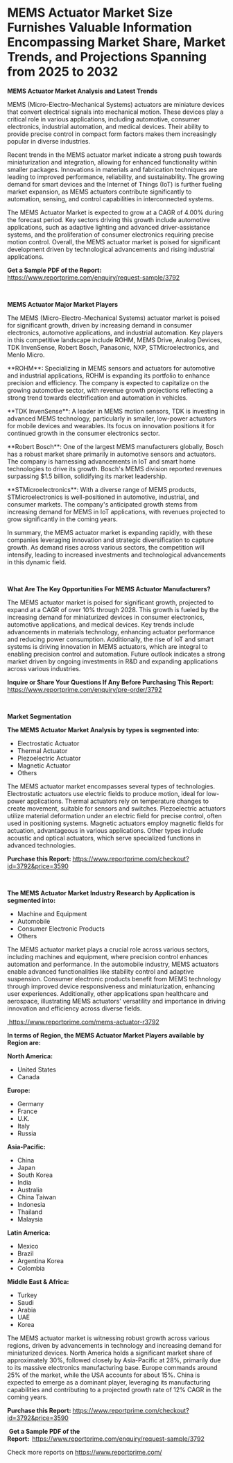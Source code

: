 <p><h1>MEMS Actuator Market Size Furnishes Valuable Information Encompassing Market Share, Market Trends, and Projections Spanning from 2025 to 2032</h1></p><p><strong>MEMS Actuator Market Analysis and Latest Trends</strong></p>
<p><p>MEMS (Micro-Electro-Mechanical Systems) actuators are miniature devices that convert electrical signals into mechanical motion. These devices play a critical role in various applications, including automotive, consumer electronics, industrial automation, and medical devices. Their ability to provide precise control in compact form factors makes them increasingly popular in diverse industries.</p><p>Recent trends in the MEMS actuator market indicate a strong push towards miniaturization and integration, allowing for enhanced functionality within smaller packages. Innovations in materials and fabrication techniques are leading to improved performance, reliability, and sustainability. The growing demand for smart devices and the Internet of Things (IoT) is further fueling market expansion, as MEMS actuators contribute significantly to automation, sensing, and control capabilities in interconnected systems.</p><p>The MEMS Actuator Market is expected to grow at a CAGR of 4.00% during the forecast period. Key sectors driving this growth include automotive applications, such as adaptive lighting and advanced driver-assistance systems, and the proliferation of consumer electronics requiring precise motion control. Overall, the MEMS actuator market is poised for significant development driven by technological advancements and rising industrial applications.</p></p>
<p><strong>Get a Sample PDF of the Report:&nbsp;</strong> <a href="https://www.reportprime.com/enquiry/request-sample/3792?utm_campaign=3507&utm_medium=2&utm_source=Github&utm_content=ia&utm_term=18032025&utm_id=mems-actuator">https://www.reportprime.com/enquiry/request-sample/3792</a></p>
<p>&nbsp;</p>
<p><strong>MEMS Actuator Major Market Players</strong></p>
<p><p>The MEMS (Micro-Electro-Mechanical Systems) actuator market is poised for significant growth, driven by increasing demand in consumer electronics, automotive applications, and industrial automation. Key players in this competitive landscape include ROHM, MEMS Drive, Analog Devices, TDK InvenSense, Robert Bosch, Panasonic, NXP, STMicroelectronics, and Menlo Micro.</p><p>**ROHM**: Specializing in MEMS sensors and actuators for automotive and industrial applications, ROHM is expanding its portfolio to enhance precision and efficiency. The company is expected to capitalize on the growing automotive sector, with revenue growth projections reflecting a strong trend towards electrification and automation in vehicles.</p><p>**TDK InvenSense**: A leader in MEMS motion sensors, TDK is investing in advanced MEMS technology, particularly in smaller, low-power actuators for mobile devices and wearables. Its focus on innovation positions it for continued growth in the consumer electronics sector.</p><p>**Robert Bosch**: One of the largest MEMS manufacturers globally, Bosch has a robust market share primarily in automotive sensors and actuators. The company is harnessing advancements in IoT and smart home technologies to drive its growth. Bosch's MEMS division reported revenues surpassing $1.5 billion, solidifying its market leadership.</p><p>**STMicroelectronics**: With a diverse range of MEMS products, STMicroelectronics is well-positioned in automotive, industrial, and consumer markets. The company's anticipated growth stems from increasing demand for MEMS in IoT applications, with revenues projected to grow significantly in the coming years.</p><p>In summary, the MEMS actuator market is expanding rapidly, with these companies leveraging innovation and strategic diversification to capture growth. As demand rises across various sectors, the competition will intensify, leading to increased investments and technological advancements in this dynamic field.</p></p>
<p>&nbsp;</p>
<p><strong>What Are The Key Opportunities For MEMS Actuator Manufacturers?</strong></p>
<p><p>The MEMS actuator market is poised for significant growth, projected to expand at a CAGR of over 10% through 2028. This growth is fueled by the increasing demand for miniaturized devices in consumer electronics, automotive applications, and medical devices. Key trends include advancements in materials technology, enhancing actuator performance and reducing power consumption. Additionally, the rise of IoT and smart systems is driving innovation in MEMS actuators, which are integral to enabling precision control and automation. Future outlook indicates a strong market driven by ongoing investments in R&D and expanding applications across various industries.</p></p>
<p><strong>Inquire or Share Your Questions If Any Before Purchasing This Report:</strong> <a href="https://www.reportprime.com/enquiry/pre-order/3792?utm_campaign=3507&utm_medium=2&utm_source=Github&utm_content=ia&utm_term=18032025&utm_id=mems-actuator">https://www.reportprime.com/enquiry/pre-order/3792</a></p>
<p>&nbsp;</p>
<p><strong>Market Segmentation</strong></p>
<p><strong>The MEMS Actuator Market Analysis by types is segmented into:</strong></p>
<p><ul><li>Electrostatic Actuator</li><li>Thermal Actuator</li><li>Piezoelectric Actuator</li><li>Magnetic Actuator</li><li>Others</li></ul></p>
<p><p>The MEMS actuator market encompasses several types of technologies. Electrostatic actuators use electric fields to produce motion, ideal for low-power applications. Thermal actuators rely on temperature changes to create movement, suitable for sensors and switches. Piezoelectric actuators utilize material deformation under an electric field for precise control, often used in positioning systems. Magnetic actuators employ magnetic fields for actuation, advantageous in various applications. Other types include acoustic and optical actuators, which serve specialized functions in advanced technologies.</p></p>
<p><strong>Purchase this Report:&nbsp;</strong><a href="https://www.reportprime.com/checkout?id=3792&price=3590&utm_campaign=3507&utm_medium=2&utm_source=Github&utm_content=ia&utm_term=18032025&utm_id=mems-actuator">https://www.reportprime.com/checkout?id=3792&price=3590</a></p>
<p>&nbsp;</p>
<p><strong>The MEMS Actuator Market Industry Research by Application is segmented into:</strong></p>
<p><ul><li>Machine and Equipment</li><li>Automobile</li><li>Consumer Electronic Products</li><li>Others</li></ul></p>
<p><p>The MEMS actuator market plays a crucial role across various sectors, including machines and equipment, where precision control enhances automation and performance. In the automobile industry, MEMS actuators enable advanced functionalities like stability control and adaptive suspension. Consumer electronic products benefit from MEMS technology through improved device responsiveness and miniaturization, enhancing user experiences. Additionally, other applications span healthcare and aerospace, illustrating MEMS actuators' versatility and importance in driving innovation and efficiency across diverse fields.</p></p>
<p><a href="https://www.reportprime.com/mems-actuator-r3792?utm_campaign=3507&utm_medium=2&utm_source=Github&utm_content=ia&utm_term=18032025&utm_id=mems-actuator">&nbsp;https://www.reportprime.com/mems-actuator-r3792</a></p>
<p><strong>In terms of Region, the MEMS Actuator Market Players available by Region are:</strong></p>
<p>
    <p> <strong> North America: </strong>
        <ul>
            <li>United States</li>
            <li>Canada</li>
        </ul>
        </p> 
    <p> <strong> Europe: </strong>
        <ul>
            <li>Germany</li>
            <li>France</li>
            <li>U.K.</li>
            <li>Italy</li>
            <li>Russia</li>
        </ul>
        </p> 
    <p> <strong> Asia-Pacific: </strong>
        <ul>
            <li>China</li>
            <li>Japan</li>
            <li>South Korea</li>
            <li>India</li>
            <li>Australia</li>
            <li>China Taiwan</li>
            <li>Indonesia</li>
            <li>Thailand</li>
            <li>Malaysia</li>
        </ul>
        </p> 
    <p> <strong> Latin America: </strong>
        <ul>
            <li>Mexico</li>
            <li>Brazil</li>
            <li>Argentina Korea</li>
            <li>Colombia</li>
        </ul>
        </p> 
    <p> <strong> Middle East & Africa: </strong>
        <ul>
            <li>Turkey</li>
            <li>Saudi</li>
            <li>Arabia</li>
            <li>UAE</li>
            <li>Korea</li>
        </ul>
    </p>
    </p>
<p><p>The MEMS actuator market is witnessing robust growth across various regions, driven by advancements in technology and increasing demand for miniaturized devices. North America holds a significant market share of approximately 30%, followed closely by Asia-Pacific at 28%, primarily due to its massive electronics manufacturing base. Europe commands around 25% of the market, while the USA accounts for about 15%. China is expected to emerge as a dominant player, leveraging its manufacturing capabilities and contributing to a projected growth rate of 12% CAGR in the coming years.</p></p>
<p><strong>Purchase this Report: </strong><a href="https://www.reportprime.com/checkout?id=3792&price=3590&utm_campaign=3507&utm_medium=2&utm_source=Github&utm_content=ia&utm_term=18032025&utm_id=mems-actuator">https://www.reportprime.com/checkout?id=3792&price=3590</a></p>
<p>&nbsp;<strong>Get a Sample PDF of the Report:&nbsp;&nbsp;</strong><a href="https://www.reportprime.com/enquiry/request-sample/3792?utm_campaign=3507&utm_medium=2&utm_source=Github&utm_content=ia&utm_term=18032025&utm_id=mems-actuator">https://www.reportprime.com/enquiry/request-sample/3792</a></p>
<p><strong></strong></p>
<p>Check more reports on <a href="https://www.reportprime.com/?utm_campaign=3507&utm_medium=2&utm_source=Github&utm_content=ia&utm_term=18032025&utm_id=mems-actuator">https://www.reportprime.com/</a></p>